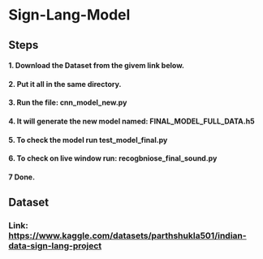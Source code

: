 # Sign-Lang-Model

## Steps

#### 1. Download the Dataset from the givem link below.
#### 2. Put it all in the same directory.
#### 3. Run the file: cnn_model_new.py
#### 4. It will generate the new model named: FINAL_MODEL_FULL_DATA.h5
#### 5. To check the model run test_model_final.py
#### 6. To check on live window run: recogbniose_final_sound.py
#### 7 Done.

## Dataset

### Link: https://www.kaggle.com/datasets/parthshukla501/indian-data-sign-lang-project
